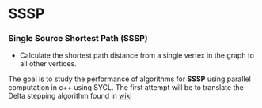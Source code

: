 # SSSP

 ### Single Source Shortest Path (SSSP)
 *  Calculate the shortest path distance from a single vertex in the graph to all other vertices.

   The goal is to study the performance of algorithms for **SSSP** using parallel computation in c++ using SYCL. 
   The first attempt will be to translate the Delta stepping algorithm found in [wiki](https://en.wikipedia.org/wiki/Parallel_single-source_shortest_path_algorithm)
